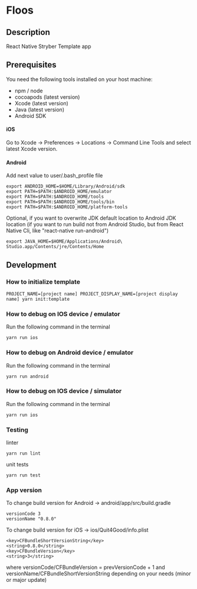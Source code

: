 # Floos #

## Description ##

React Native Stryber Template app

## Prerequisites ##

You need the following tools installed on your host machine:

- npm / node
- cocoapods (latest version)
- Xcode (latest version)
- Java (latest version)
- Android SDK

#### iOS ####

Go to Xcode -> Preferences -> Locations -> Command Line Tools and select latest Xcode version.

#### Android ####

Add next value to user/.bash_profile file

```shell script
export ANDROID_HOME=$HOME/Library/Android/sdk
export PATH=$PATH:$ANDROID_HOME/emulator
export PATH=$PATH:$ANDROID_HOME/tools
export PATH=$PATH:$ANDROID_HOME/tools/bin
export PATH=$PATH:$ANDROID_HOME/platform-tools
```

Optional, if you want to overwrite JDK default location to Android JDK location
(if you want to run build not from Android Studio, but from React Native Cli, like "react-native run-android")
```shell script
export JAVA_HOME=$HOME/Applications/Android\ Studio.app/Contents/jre/Contents/Home
```


## Development ##

### How to initialize template ###

```shell script
PROJECT_NAME=[project name] PROJECT_DISPLAY_NAME=[project display name] yarn init:template
```

### How to debug on IOS device / emulator ###

Run the following command in the terminal

```shell script
yarn run ios
```

### How to debug on Android device / emulator ###

Run the following command in the terminal

```shell script
yarn run android
```

### How to debug on IOS device / simulator ###

Run the following command in the terminal

```shell script
yarn run ios
```

### Testing ###

linter

```shell script
yarn run lint
```

unit tests

```shell script
yarn run test
```

### App version ###

To change build version for Android -> android/app/src/build.gradle
```
versionCode 3
versionName "0.8.0"
```
To change build version for iOS -> ios/Quit4Good/info.plist
```
<key>CFBundleShortVersionString</key>
<string>0.8.0</string>
<key>CFBundleVersion</key>
<string>3</string>
```
where versionCode/CFBundleVersion = prevVersionCode + 1 and versionName/CFBundleShortVersionString depending on your needs (minor or major update)

